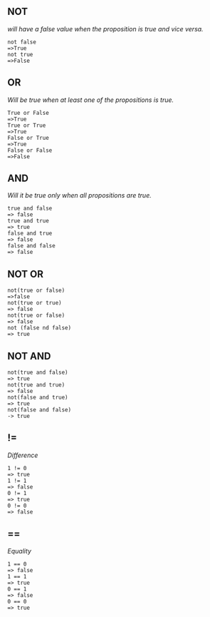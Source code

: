 
## NOT 

*will have a false value when the proposition is true and vice versa.*


	not false 
	=>True
	not true  
	=>False

## OR 

*Will be true when at least one of the propositions is true.*

	True or False 
	=>True
	True or True  
	=>True
	False or True 
	=>True
	False or False  
	=>False

## AND 

*Will it be true only when all propositions are true.*

	true and false
	=> false
	true and true
	=> true
	false and true
	=> false
	false and false
	=> false

## NOT OR

	not(true or false)
	=>false
	not(true or true)
	=> false
	not(true or false)
	=> false
	not (false nd false)
	=> true

## NOT AND 

	not(true and false)
	=> true
	not(true and true)
	=> false
	not(false and true)
	=> true
	not(false and false)
	-> true

## !=

*Difference*

	1 != 0
	=> true
	1 != 1
	=> false
	0 != 1
	=> true
	0 != 0 
	=> false

## ==

*Equality*

	1 == 0
	=> false
	1 == 1
	=> true
	0 == 1
	=> false
	0 == 0
	=> true